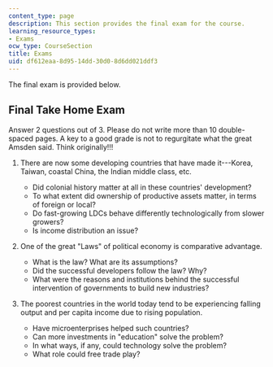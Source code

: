 ```yaml
---
content_type: page
description: This section provides the final exam for the course.
learning_resource_types:
- Exams
ocw_type: CourseSection
title: Exams
uid: df612eaa-8d95-14dd-30d0-8d6dd021ddf3
---
```


The final exam is provided below.

Final Take Home Exam
--------------------

Answer 2 questions out of 3. Please do not write more than 10 double-spaced pages. A key to a good grade is not to regurgitate what the great Amsden said. Think originally!!!

1.  There are now some developing countries that have made it---Korea, Taiwan, coastal China, the Indian middle class, etc.
    *   Did colonial history matter at all in these countries' development?
    *   To what extent did ownership of productive assets matter, in terms of foreign or local?
    *   Do fast-growing LDCs behave differently technologically from slower growers?
    *   Is income distribution an issue?  
        
2.  One of the great "Laws" of political economy is comparative advantage.
    *   What is the law? What are its assumptions?
    *   Did the successful developers follow the law? Why?
    *   What were the reasons and institutions behind the successful intervention of governments to build new industries?  
        
3.  The poorest countries in the world today tend to be experiencing falling output and per capita income due to rising population.
    *   Have microenterprises helped such countries?
    *   Can more investments in "education" solve the problem?
    *   In what ways, if any, could technology solve the problem?
    *   What role could free trade play?